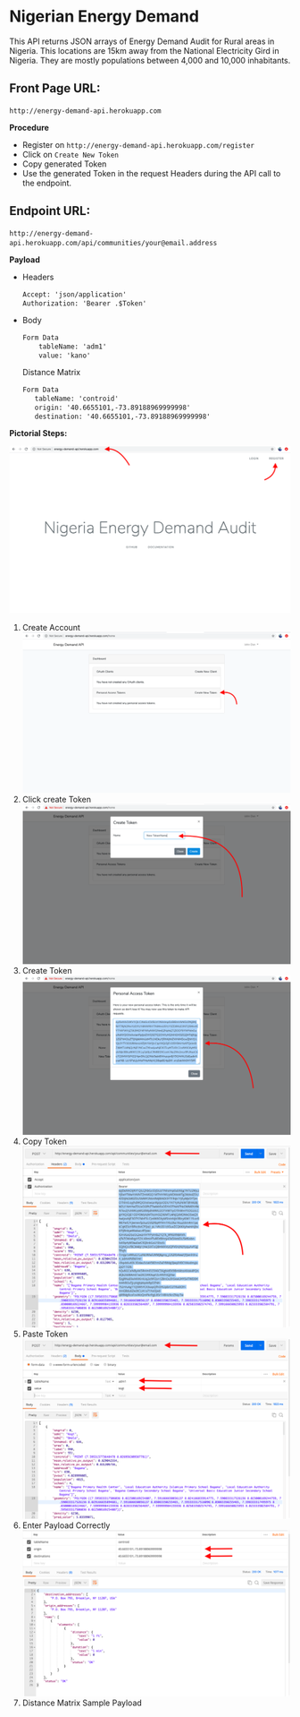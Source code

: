 # Nigerian Energy Demand
This API returns JSON arrays of Energy Demand Audit for Rural areas in Nigeria. This locations are 15km away from the National Electricity Gird in Nigeria. They are mostly populations between 4,000 and 10,000 inhabitants. 

## Front Page URL: 
`http://energy-demand-api.herokuapp.com`

**Procedure**
- Register on `http://energy-demand-api.herokuapp.com/register`
- Click on `Create New Token`
- Copy generated Token
- Use the generated Token in the request Headers during the API call to the endpoint. 

## Endpoint URL: 
`http://energy-demand-api.herokuapp.com/api/communities/your@email.address`

**Payload** 
- Headers
    ```
    Accept: 'json/application'
    Authorization: 'Bearer .$Token'
    ```
 - Body
    ```
    Form Data
        tableName: 'adm1'
        value: 'kano'
    ```
    Distance Matrix
     ```
    Form Data
        tableName: 'controid'
        origin: '40.6655101,-73.89188969999998'
        destination: '40.6655101,-73.89188969999998'
    ```
**Pictorial Steps:** 

![Guide](resources/images/documentation1.png)
1. Create Account
![Guide](resources/images/documentation3.png)
2. Click create Token
![Guide](resources/images/documentation4.png)
3. Create Token
![Guide](resources/images/documentation5.png)
4. Copy Token
![Guide](resources/images/documentation6.png)
5. Paste Token
![Guide](resources/images/documentation7.png)
6. Enter Payload Correctly
![Guide](resources/images/documention8.png)
7. Distance Matrix Sample Payload

